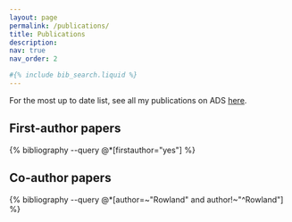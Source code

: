 ```yaml
---
layout: page
permalink: /publications/
title: Publications
description: 
nav: true
nav_order: 2

#{% include bib_search.liquid %}
---
```


For the most up to date list, see all my publications on ADS [here](https://ui.adsabs.harvard.edu/search/q=author%3A%22Rowland%2C%20Lucie%20E.%22%20&sort=date%20desc%2C%20bibcode%20desc&p_=0).


## First-author papers
<div class="publications">
  {% bibliography --query @*[firstauthor="yes"] %}
</div>

## Co-author papers
<div class="publications">
  {% bibliography --query @*[author=~"Rowland" and author!~"^Rowland"] %}
</div>
